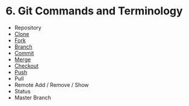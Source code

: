 # 6. Git Commands and Terminology

* Repository
* [Clone](./Commands/Clone.md)
* [Fork](./Commands/Fork.md)
* [Branch](./Commands/Branch.md)
* [Commit](./Commands/Commit.md)
* [Merge](./Commands/Merge.md)
* [Checkout](./Commands/Checkout.md)
* [Push](./Commands/Push.md)
* Pull 
* Remote Add / Remove / Show
* Status
* Master Branch

